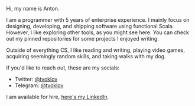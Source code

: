 Hi, my name is Anton.

I am a programmer with 5 years of enterprise experience. I mainly focus on designing, developing, and shipping software using functional Scala. However, I like exploring other tools, as you might see here. You can check out my pinned repositories for some projects I enjoyed writing.

Outside of everything CS, I like reading and writing, playing video games, acquiring seemingly random skills, and taking walks with my dog.

If you'd like to reach out, these are my socials:  
- Twitter: [@tvoklov](https://twitter.com/tvoklov)  
- Telegram: [@tvoklov](https://t.me/tvoklov)  

I am available for hire, [here's my LinkedIn](https://www.linkedin.com/in/tvoklov).
